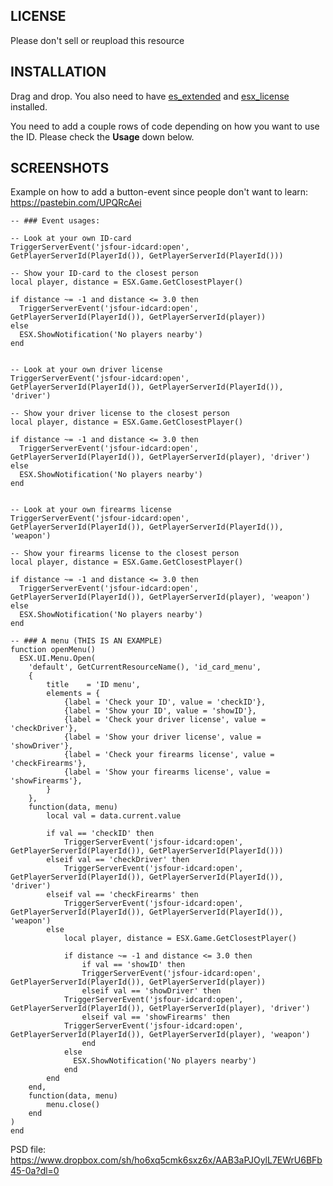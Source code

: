 ## LICENSE
Please don't sell or reupload this resource

## INSTALLATION
Drag and drop. 
You also need to have <a href="https://github.com/ESX-Org/es_extended">es_extended</a> and <a href="https://github.com/ESX-Org/esx_license">esx_license</a> installed.

You need to add a couple rows of code depending on how you want to use the ID. Please check the **Usage** down below.


## SCREENSHOTS

Example on how to add a button-event since people don't want to learn:
https://pastebin.com/UPQRcAei

```
-- ### Event usages:

-- Look at your own ID-card
TriggerServerEvent('jsfour-idcard:open', GetPlayerServerId(PlayerId()), GetPlayerServerId(PlayerId()))

-- Show your ID-card to the closest person
local player, distance = ESX.Game.GetClosestPlayer()

if distance ~= -1 and distance <= 3.0 then
  TriggerServerEvent('jsfour-idcard:open', GetPlayerServerId(PlayerId()), GetPlayerServerId(player))
else
  ESX.ShowNotification('No players nearby')
end


-- Look at your own driver license
TriggerServerEvent('jsfour-idcard:open', GetPlayerServerId(PlayerId()), GetPlayerServerId(PlayerId()), 'driver')

-- Show your driver license to the closest person
local player, distance = ESX.Game.GetClosestPlayer()

if distance ~= -1 and distance <= 3.0 then
  TriggerServerEvent('jsfour-idcard:open', GetPlayerServerId(PlayerId()), GetPlayerServerId(player), 'driver')
else
  ESX.ShowNotification('No players nearby')
end


-- Look at your own firearms license
TriggerServerEvent('jsfour-idcard:open', GetPlayerServerId(PlayerId()), GetPlayerServerId(PlayerId()), 'weapon')

-- Show your firearms license to the closest person
local player, distance = ESX.Game.GetClosestPlayer()

if distance ~= -1 and distance <= 3.0 then
  TriggerServerEvent('jsfour-idcard:open', GetPlayerServerId(PlayerId()), GetPlayerServerId(player), 'weapon')
else
  ESX.ShowNotification('No players nearby')
end

-- ### A menu (THIS IS AN EXAMPLE)
function openMenu()
  ESX.UI.Menu.Open(
	'default', GetCurrentResourceName(), 'id_card_menu',
	{
		title    = 'ID menu',
		elements = {
			{label = 'Check your ID', value = 'checkID'},
			{label = 'Show your ID', value = 'showID'},
			{label = 'Check your driver license', value = 'checkDriver'},
			{label = 'Show your driver license', value = 'showDriver'},
			{label = 'Check your firearms license', value = 'checkFirearms'},
			{label = 'Show your firearms license', value = 'showFirearms'},
		}
	},
	function(data, menu)
		local val = data.current.value
		
		if val == 'checkID' then
			TriggerServerEvent('jsfour-idcard:open', GetPlayerServerId(PlayerId()), GetPlayerServerId(PlayerId()))
		elseif val == 'checkDriver' then
			TriggerServerEvent('jsfour-idcard:open', GetPlayerServerId(PlayerId()), GetPlayerServerId(PlayerId()), 'driver')
		elseif val == 'checkFirearms' then
			TriggerServerEvent('jsfour-idcard:open', GetPlayerServerId(PlayerId()), GetPlayerServerId(PlayerId()), 'weapon')
		else
			local player, distance = ESX.Game.GetClosestPlayer()
			
			if distance ~= -1 and distance <= 3.0 then
				if val == 'showID' then
				TriggerServerEvent('jsfour-idcard:open', GetPlayerServerId(PlayerId()), GetPlayerServerId(player))
				elseif val == 'showDriver' then
			TriggerServerEvent('jsfour-idcard:open', GetPlayerServerId(PlayerId()), GetPlayerServerId(player), 'driver')
				elseif val == 'showFirearms' then
			TriggerServerEvent('jsfour-idcard:open', GetPlayerServerId(PlayerId()), GetPlayerServerId(player), 'weapon')
				end
			else
			  ESX.ShowNotification('No players nearby')
			end
		end
	end,
	function(data, menu)
		menu.close()
	end
)
end
```

PSD file: https://www.dropbox.com/sh/ho6xq5cmk6sxz6x/AAB3aPJOylL7EWrU6BFb45-0a?dl=0
